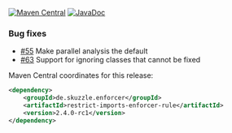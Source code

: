[![Maven Central](https://img.shields.io/static/v1?label=MavenCentral&message=2.4.0-rc1&color=blue)](https://search.maven.org/artifact/de.skuzzle.enforcer/restrict-imports-enforcer-rule/2.4.0-rc1/jar) [![JavaDoc](https://img.shields.io/static/v1?label=JavaDoc&message=2.4.0-rc1&color=orange)](http://www.javadoc.io/doc/de.skuzzle.enforcer/restrict-imports-enforcer-rule/2.4.0-rc1)

### Bug fixes
* [#55](https://github.com/skuzzle/restrict-imports-enforcer-rule/issues/55) Make parallel analysis the default
* [#63](https://github.com/skuzzle/restrict-imports-enforcer-rule/issues/63) Support for ignoring classes that cannot be fixed

Maven Central coordinates for this release:

```xml
<dependency>
    <groupId>de.skuzzle.enforcer</groupId>
    <artifactId>restrict-imports-enforcer-rule</artifactId>
    <version>2.4.0-rc1</version>
</dependency>
```
